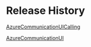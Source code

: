 # Release History

[AzureCommunicationUICalling](https://github.com/Azure/communication-ui-library-ios/tree/main/AzureCommunicationUI/sdk/AzureCommunicationUICalling/CHANGELOG.md)

[AzureCommunicationUI](https://github.com/Azure/communication-ui-library-ios/tree/main/AzureCommunicationUI/sdk/AzureCommunicationUI/CHANGELOG.md)
